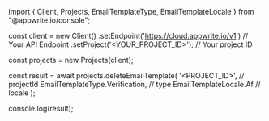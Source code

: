 import { Client, Projects, EmailTemplateType, EmailTemplateLocale } from "@appwrite.io/console";

const client = new Client()
    .setEndpoint('https://cloud.appwrite.io/v1') // Your API Endpoint
    .setProject('<YOUR_PROJECT_ID>'); // Your project ID

const projects = new Projects(client);

const result = await projects.deleteEmailTemplate(
    '<PROJECT_ID>', // projectId
    EmailTemplateType.Verification, // type
    EmailTemplateLocale.Af // locale
);

console.log(result);
